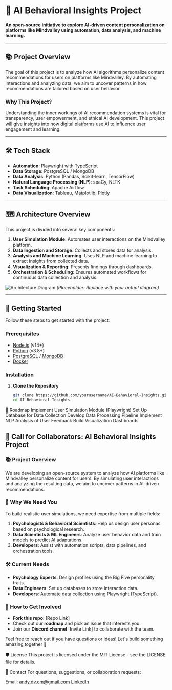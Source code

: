 # 🧠 AI Behavioral Insights Project
**An open-source initiative to explore AI-driven content personalization on platforms like Mindvalley using automation, data analysis, and machine learning.**

---

## 📚 Project Overview
The goal of this project is to analyze how AI algorithms personalize content recommendations for users on platforms like Mindvalley. By automating interactions and analyzing data, we aim to uncover patterns in how recommendations are tailored based on user behavior.

### Why This Project?
Understanding the inner workings of AI recommendation systems is vital for transparency, user empowerment, and ethical AI development. This project will give insights into how digital platforms use AI to influence user engagement and learning.

---

## 🛠 Tech Stack
- **Automation**: [Playwright](https://playwright.dev/) with TypeScript
- **Data Storage**: PostgreSQL / MongoDB
- **Data Analysis**: Python (Pandas, Scikit-learn, TensorFlow)
- **Natural Language Processing (NLP)**: spaCy, NLTK
- **Task Scheduling**: Apache Airflow
- **Data Visualization**: Tableau, Matplotlib, Plotly

---

## 🗺️ Architecture Overview
This project is divided into several key components:
1. **User Simulation Module**: Automates user interactions on the Mindvalley platform.
2. **Data Ingestion and Storage**: Collects and stores data for analysis.
3. **Analysis and Machine Learning**: Uses NLP and machine learning to extract insights from collected data.
4. **Visualization & Reporting**: Presents findings through dashboards.
5. **Orchestration & Scheduling**: Ensures automated workflows for continuous data collection and analysis.

![Architecture Diagram](./docs/architecture-diagram.png) *(Placeholder: Replace with your actual diagram)*

---

## 🚀 Getting Started
Follow these steps to get started with the project:

### Prerequisites
- [Node.js](https://nodejs.org/) (v14+)
- [Python](https://www.python.org/) (v3.8+)
- [PostgreSQL](https://www.postgresql.org/) / [MongoDB](https://www.mongodb.com/)
- [Docker](https://www.docker.com/)

### Installation
1. **Clone the Repository**
   ```bash
   git clone https://github.com/yourusername/AI-Behavioral-Insights.git
   cd AI-Behavioral-Insights


📅 Roadmap
Implement User Simulation Module (Playwright)
Set Up Database for Data Collection
Develop Data Processing Pipeline
Implement NLP Analysis of User Feedback
Build Visualization Dashboards

## 🚀 Call for Collaborators: AI Behavioral Insights Project

### 📚 Project Overview
We are developing an open-source system to analyze how AI platforms like Mindvalley personalize content for users. By simulating user interactions and analyzing the resulting data, we aim to uncover patterns in AI-driven recommendations.

### 🧠 Why We Need You
To build realistic user simulations, we need expertise from multiple fields:
1. **Psychologists & Behavioral Scientists**: Help us design user personas based on psychological research.
2. **Data Scientists & ML Engineers**: Analyze user behavior data and train models to predict AI adaptations.
3. **Developers**: Assist with automation scripts, data pipelines, and orchestration tools.

### 🛠 Current Needs
- **Psychology Experts**: Design profiles using the Big Five personality traits.
- **Data Engineers**: Set up databases to store interaction data.
- **Developers**: Automate data collection using Playwright (TypeScript).

### 🎯 How to Get Involved
- **Fork this repo**: [Repo Link]
- Check out our **roadmap** and pick an issue that interests you.
- Join our **Discord channel** [Invite Link] to collaborate with the team.

Feel free to reach out if you have questions or ideas! Let's build something amazing together 🚀

🛡️ License
This project is licensed under the MIT License - see the LICENSE file for details.

📧 Contact
For questions, suggestions, or collaboration requests:

Email: andy.dv.cm@gmail.com
[LinkedIn](https://www.linkedin.com/in/andresd/)
